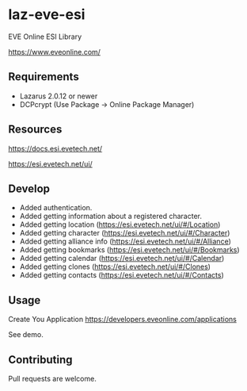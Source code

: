 # laz-eve-esi
EVE Online ESI Library

https://www.eveonline.com/


## Requirements
* Lazarus 2.0.12 or newer
* DCPcrypt (Use Package -> Online Package Manager)

## Resources
https://docs.esi.evetech.net/

https://esi.evetech.net/ui/

## Develop
* Added authentication.
* Added getting information about a registered character.
* Added getting location (https://esi.evetech.net/ui/#/Location)
* Added getting character (https://esi.evetech.net/ui/#/Character)
* Added getting alliance info (https://esi.evetech.net/ui/#/Alliance)
* Added getting bookmarks (https://esi.evetech.net/ui/#/Bookmarks)
* Added getting calendar (https://esi.evetech.net/ui/#/Calendar)
* Added getting clones (https://esi.evetech.net/ui/#/Clones)
* Added getting contacts (https://esi.evetech.net/ui/#/Contacts)

## Usage
Create You Application https://developers.eveonline.com/applications

See demo.

## Contributing
Pull requests are welcome.
